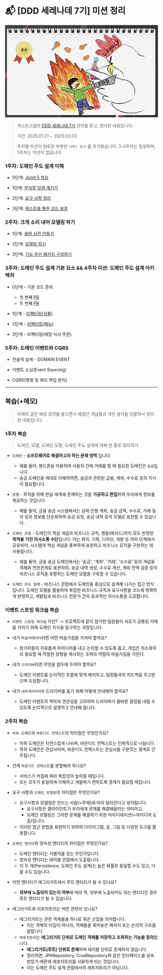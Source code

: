 # 📬 [DDD 세레나데 7기] 미션 정리

![](/system-design/img/DDD_Serenade.png)

> 넥스트스텝의 [DDD 세레나데 7기](https://edu.nextstep.camp/c/GwN2MSqv) 강의를 듣고, 정리한 내용입니다.
>
> 기간: 2025.01.21 ~ 2025.03.03
> 
> 주차별 미션이 완료된 부분만 `(PR) 링크` 를 추가했습니다. 3-4주차는 동일하며, 5주차는 미션이 없습니다.

### 1주차: 도메인 주도 설계 이해

* 0단계: [JUnit 5 학습](https://github.com/next-step/ddd-legacy/pull/725)

* 1단계: [문자열 덧셈 계산기](https://github.com/next-step/ddd-legacy/pull/764)

* 2단계: [요구 사항 정리](https://github.com/next-step/ddd-legacy/pull/790)

* 3단계: [테스트를 통한 코드 보호](https://github.com/next-step/ddd-legacy/pull/835)

### 2주차: 크게 소리 내어 모델링 하기

* 1단계: [용어 사전 만들기](https://github.com/next-step/ddd-strategic-design/pull/494)

* 2단계: [모델링 하기](https://github.com/next-step/ddd-strategic-design/pull/507)

* 3단계: [기능 우선 패키지 구성하기](https://github.com/next-step/ddd-strategic-design/pull/509)

### 3주차: 도메인 주도 설계 기본 요소 && 4주차 미션: 도메인 주도 설계 아키텍처

* 0단계 - 기본 코드 준비
    * 첫 번째 [PR](https://github.com/next-step/ddd-tactical-design/pull/347)
    * 두 번째 [PR](https://github.com/next-step/ddd-tactical-design/pull/352)

* 1단계 - [리팩터링(상품)](https://github.com/next-step/ddd-tactical-design/pull/357)

* 2단계 - [리팩터링(메뉴)](https://github.com/next-step/ddd-tactical-design/pull/366)

* 3단계 - 리팩터링(매장 식사 주문)

### 5주차: 도메인 이벤트와 CQRS

* 전술적 설계 - DOMAIN EVENT

* 이벤트 소싱(Event Sourcing)

* CQRS(명령 및 쿼리 책임 분리)

---

## 복습(+메모)

> 아래의 글은 해당 강의를 들으면서 배웠던 개념들과 개인 생각을 덧붙여서 정리한 내용입니다.

### 1주차 복습

> 도메인, 모델, 도메인 모델, 도메인 주도 설계에 대해 한 줄로 정리하기

* `도메인` - **소프트웨어로 해결하고자 하는 문제 영역** 입니다.
  * 예를 들어, 핸드폰을 이용하여 사용자 간에 거래를 할 때 필요한 도메인은 `송금`입니다. 
  * 송금 도메인을 제대로 이해하려면, 송금과 관련된 금융, 계좌, 수수료 등의 지식이 필요합니다.

* `모델` - 목적을 위해 현실 세계에 존재하는 것을 **가공하고 편집**하여 우리에게 정보를 제공하는 것입니다.
  * 예를 들어, 금융 송금 시스템에서는 실제 은행 계좌, 송금 금액, 수수료, 거래 일자 등의 정보를 단순화하여 송금 요청, 송금 내역 등의 모델로 표현할 수 있습니다.

* `도메인 모델` - 도메인의 핵심 개념과 비즈니스 규칙, 행동(메서드)까지 모두 반영한 **목적을 가진 의사소통 수단**입니다. 이는 회의, 기획, 디자인, 개발 등 여러 단계에서 공유되어, 시스템의 핵심 개념을 풍부하게 표현하고 비즈니스 로직을 구현하는 데 사용됩니다.
  * 예를 들어, 금융 송금 도메인에서는 '송금', '계좌', '거래', '수수료' 등의 개념을 객체와 연관관계로 표현하여, 송금 내역 생성, 수수료 계산, 계좌 잔액 검증 등의 비즈니스 로직을 포함하는 도메인 모델을 구축할 수 있습니다.

* `도메인 주도 설계` - 비즈니스 관점에서 도메인을 중심으로 설계해 나가는 접근 방식입니다. 도메인 모델을 활용하여 복잡한 비즈니스 규칙과 요구사항을 코드에 명확하게 반영하고, 개발팀과 비즈니스 전문가 간의 효과적인 의사소통을 도모합니다.

### 이벤트 스토밍 워크숍 복습

* `이벤트 스토밍 워크숍` 이란? -> 프로젝트에 같이 참가한 팀원들이 서로가 공통된 이해를 가지기 위해 도메인 지식을 탐구하는 과정입니다.

* 내가 `퍼실리테이터`라면 어떤 마음가짐을 가져야 할까요? 
  *  참가자들이 자유롭게 아이디어를 내고 논의할 수 있도록 돕고, 개입은 최소화하되 필요할 때 적절한 방향을 제시하는 조력자 역할의 마음가짐을 가진다.

* 내가 `드라이버`라면 무엇을 염두에 두어야 할까요?
  * 도메인 이벤트를 논리적인 흐름에 맞게 배치하고, 팀원들과의 피드백을 주고받으며 조정합니다.

* 내가 `내비게이터라면` 드라이버를 돕기 위해 어떻게 안내해야 할까요?
  * 도메인 이벤트의 맥락과 연관성을 고려하여 드라이버가 올바른 결정을 내릴 수 있도록 논리적으로 설명하고 안내해 줍니다.

### 2주차 복습

* `하위 도메인`과 `바운디드 컨텍스트`의 차이점은 무엇인가요?
  * 하위 도메인은 자연스럽게 나뉘며, 바운디드 컨텍스트는 인위적으로 나뉩니다.
  * 하위 도메인은 관심사이며, 바운디드 컨텍스트는 관심사를 구분짓는 경계로 간주됩니다.

* 언제 `바운디드 컨텍스트`를 분할해야 하나요?
  * 서비스가 커짐에 따라 복잡성이 높아질 때입니다.
  * 또는 모두가 동일하게 이해하고 개발하기 편하도록 경계가 필요할 때입니다.

* 요구 사항과 `도메인 모델링`의 차이점은 무엇인가요?
  * 요구사항과 모델링은 만드는 사람(=주체)에 따라 달라진다고 생각됩니다. 
    * 요구사항은 클라이언트가 우리에게 문제를 해결해달라는 의미이고,
    * 도메인 모델링은 그러한 문제를 해결하기 위한 아이디에이션(=아이디어 도출)입니다.
  * 이러한 접근 방법을 표현하기 위하여 다이어그램, 글, 그림 등 다양한 도구를 활용합니다.

* `도메인 엔티티`와 영속성 엔티티의 차이점은 무엇인가요?
  * 도메인 엔티티는 식별자를 갖는 무언가입니다.
  * 영속성 엔티티는 테이블 관점에서 도출됩니다.
  * 이 두 개(Persistence, 도메인 주도 설계)는 높은 확률로 동일할 수도 있고, 다를 수도 있습니다.

* 어떤 엔티티가 애그리거트에서 루트 엔티티가 될 수 있나요?
  * **외부에 노출되어 있는지 여부**에 따라 즉, 외부에 노출되어도 되는 엔티티인 경우 루트 엔티티가 될 수 있습니다.

* 애그리거트와 리포지토리는 어떤 관련이 있나요?
  * 애그리거트는 관련 객체들을 하나로 묶은 군집을 의미합니다.
    * 이는 객체의 타입이 아니라, 객체들을 묶어놓은 패키지 또는 논리적 구조를 말합니다.
  * `레포지토리`는 **애그리거트 단위로 도메인 객체를 저장하고 조회하는 기능을 정의**합니다.
    * **애그리거트(루트) 단위로 존재**하며 테이블 단위로 존재하지 않습니다.
    * 정리하면, JPARepository, CrudRepository와 같은 인터페이스를 상속받았기 때문에 레포지토리를 사용하게 되는 것입니다.
    * 이는 도메인 주도 설계 관점에서의 레포지토리가 아닙니다.
